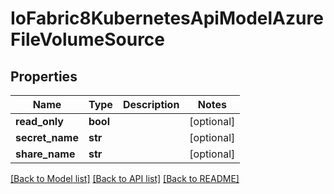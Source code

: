 # IoFabric8KubernetesApiModelAzureFileVolumeSource

## Properties
Name | Type | Description | Notes
------------ | ------------- | ------------- | -------------
**read_only** | **bool** |  | [optional] 
**secret_name** | **str** |  | [optional] 
**share_name** | **str** |  | [optional] 

[[Back to Model list]](../README.md#documentation-for-models) [[Back to API list]](../README.md#documentation-for-api-endpoints) [[Back to README]](../README.md)

